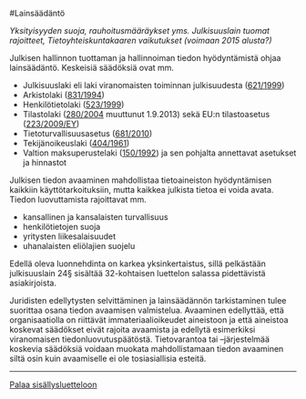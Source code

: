 #Lainsäädäntö

*Yksityisyyden suoja, rauhoitusmääräykset yms.  Julkisuuslain tuomat rajoitteet, 
Tietoyhteiskuntakaaren vaikutukset (voimaan 2015 alusta?)*

Julkisen hallinnon tuottaman ja hallinnoiman tiedon hyödyntämistä ohjaa lainsäädäntö. Keskeisiä säädöksiä ovat mm.
-	Julkisuuslaki eli laki viranomaisten toiminnan julkisuudesta ([621/1999](http://www.finlex.fi/fi/laki/ajantasa/1999/19990621)) 
-	Arkistolaki ([831/1994](http://www.finlex.fi/fi/laki/ajantasa/1994/19940831))
-	Henkilötietolaki ([523/1999](http://www.finlex.fi/fi/laki/ajantasa/1999/19990523))
-	Tilastolaki ([280/2004](http://www.finlex.fi/fi/laki/ajantasa/2004/20040280) muuttunut 1.9.2013) sekä EU:n tilastoasetus ([223/2009/EY](http://eur-lex.europa.eu/LexUriServ/LexUriServ.do?uri=OJ:L:2009:087:0164:0173:fi:PDF))
-	Tietoturvallisuusasetus ([681/2010](http://www.finlex.fi/fi/laki/alkup/2010/20100681))
-	Tekijänoikeuslaki ([404/1961](http://www.finlex.fi/fi/laki/ajantasa/1961/19610404)) 
-	Valtion maksuperustelaki ([150/1992](http://www.finlex.fi/fi/laki/ajantasa/1992/19920150)) ja sen pohjalta annettavat asetukset ja hinnastot

Julkisen tiedon avaaminen mahdollistaa tietoaineiston hyödyntämisen kaikkiin käyttötarkoituksiin, mutta kaikkea julkista tietoa ei voida avata. Tiedon luovuttamista rajoittavat mm.
-	kansallinen ja kansalaisten turvallisuus
-	henkilötietojen suoja
-	yritysten liikesalaisuudet
-	uhanalaisten eliölajien suojelu

Edellä oleva luonnehdinta on karkea yksinkertaistus, sillä pelkästään julkisuuslain 24§ sisältää 32-kohtaisen luettelon salassa pidettävistä asiakirjoista.

Juridisten edellytysten selvittäminen ja lainsäädännön tarkistaminen tulee suorittaa osana tiedon avaamisen valmistelua. Avaaminen edellyttää, että organisaatiolla on riittävät immateriaalioikeudet aineistoon ja että aineistoa koskevat säädökset eivät rajoita avaamista ja edellytä esimerkiksi viranomaisen tiedonluovutuspäätöstä. Tietovarantoa tai –järjestelmää koskevia säädöksiä voidaan muokata mahdollistamaan tiedon avaaminen siltä osin kuin avaamiselle ei ole tosiasiallisia esteitä.


-----
[Palaa sisällysluetteloon](Sisällysluettelo.md)

